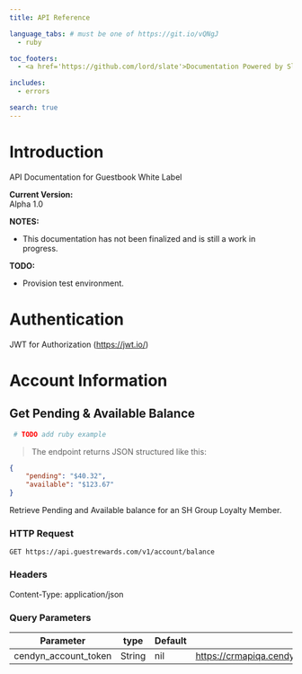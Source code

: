 ```yaml
---
title: API Reference

language_tabs: # must be one of https://git.io/vQNgJ
  - ruby

toc_footers:
  - <a href='https://github.com/lord/slate'>Documentation Powered by Slate</a>

includes:
  - errors

search: true
---
```


# Introduction

API Documentation for Guestbook White Label

**Current Version:**<br> Alpha 1.0

**NOTES:**<br>
 - This documentation has not been finalized and is still a work in progress.

**TODO:**<br>
 - Provision test environment.<br>

# Authentication

JWT for Authorization (https://jwt.io/) 

# Account Information

## Get Pending & Available Balance

```ruby
 # TODO add ruby example
```

> The endpoint returns JSON structured like this:

```json
{
    "pending": "$40.32",
    "available": "$123.67"
}
```

Retrieve Pending and Available balance for an SH Group Loyalty Member.

### HTTP Request

`GET https://api.guestrewards.com/v1/account/balance`

### Headers
Content-Type: application/json

### Query Parameters

Parameter | type | Default | Description
--------- | ---- | ------- | -----------
cendyn_account_token | String | nil | https://crmapiqa.cendyn.com/swagger/ui/index#!/Account/Account_Login

